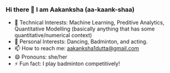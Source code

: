 ### Hi there 👋 I am Aakanksha (aa-kaank-shaa)
- 💜 Technical Interests: Machine Learning, Preditive Analytics, Quantitative Modelling (basically anything that has some quantitative/numerical context)
- 🌸 Personal Interests: Dancing, Badminton, and acting.
- 📫 How to reach me: aakanksha1dutta@gmail.com
- 😄 Pronouns: she/her
- ⚡ Fun fact: I play badminton competitively!
